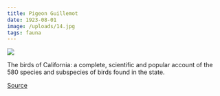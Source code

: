 ```yaml
---
title: Pigeon Guillemot
date: 1923-08-01
image: /uploads/14.jpg
tags: fauna
---
```


![](/uploads/14.jpg)

The birds of California: a complete, scientific and popular account of the 580 species and subspecies of birds found in the state.

[Source](https://flic.kr/p/w7wjJk)